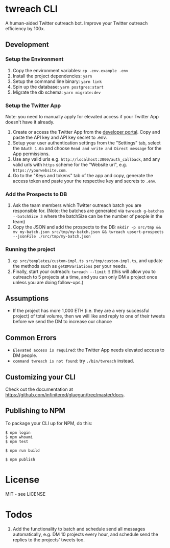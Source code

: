 # twreach CLI

A human-aided Twitter outreach bot. Improve your Twitter outreach efficiency by 100x.

## Development

### Setup the Environment

1. Copy the environment variables: `cp .env.example .env`
1. Install the project dependencies: `yarn`
1. Setup the command line binary: `yarn link`
1. Spin up the database: `yarn postgres:start`
1. Migrate the db schema: `yarn migrate:dev`

### Setup the Twitter App

Note: you need to manually apply for elevated access if your Twitter App doesn't have it already.

1. Create or access the Twitter App from the [developer portal](https://developer.twitter.com/en/portal/projects-and-apps). Copy and paste the API key and API key secret to .env.
1. Setup your user authentication settings from the "Settings" tab, select the `OAuth 1.0a` and choose `Read and write and Direct message` for the App permissions.
1. Use any valid urls e.g. `http://localhost:3000/auth_callback`, and any valid urls with   `https` scheme for the "Website url", e.g. `https://yourwebsite.com`.
1. Go to the "Keys and tokens" tab of the app and copy, generate the access token and paste your the respective key and secrets to `.env`.

### Add the Prospects to DB

1. Ask the team members which Twitter outreach batch you are responsible for. (Note: the batches are generated via `twreach g-batches --batchSize 3` where the batchSize can be the number of people in the team)
1. Copy the JSON and add the prospects to the DB: `mkdir -p src/tmp && mv my-batch.json src/tmp/my-batch.json && twreach upsert-prospects --jsonFile ./src/tmp/my-batch.json`

### Running the project
1. `cp src/templates/custom-impl.ts src/tmp/custom-impl.ts`, and update the methods such as `getDMVariations` per your needs.
1. Finally, start your outreach: `twreach --limit 5` (this will allow you to outreach to 5 projects at a time, and you can only DM a project once unless you are doing follow-ups.)

## Assumptions

- If the project has more 1,000 ETH (i.e. they are a very successful project) of total volume, then we will like and reply to one of their tweets before we send the DM to increase our chance 

## Common Errors

- `Elevated access is required`: the Twitter App needs elevated access to DM people.
- `command twreach is not found`: try `./bin/twreach` instead.

## Customizing your CLI

Check out the documentation at https://github.com/infinitered/gluegun/tree/master/docs.

## Publishing to NPM

To package your CLI up for NPM, do this:

```shell
$ npm login
$ npm whoami
$ npm test

$ npm run build

$ npm publish
```

# License

MIT - see LICENSE

# Todos

1. Add the functionality to batch and schedule send all messages automatically, e.g. DM 10 projects every hour, and schedule send the replies to the projects' tweets too.
